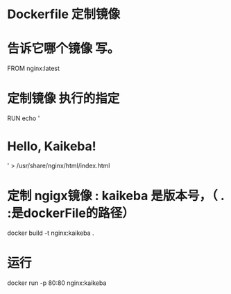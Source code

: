 # Dockerfile  定制镜像

# 告诉它哪个镜像 写。
FROM nginx:latest
# 定制镜像 执行的指定
RUN echo '<h1>Hello, Kaikeba!</h1>' > /usr/share/nginx/html/index.html


# 定制 ngigx镜像 : kaikeba 是版本号，（ . :是dockerFile的路径）
docker build -t nginx:kaikeba .
# 运行
docker run -p 80:80 nginx:kaikeba
 